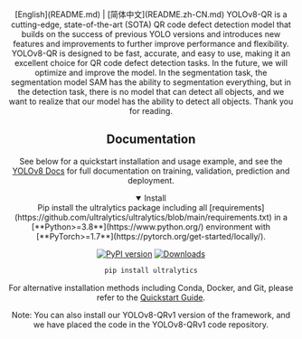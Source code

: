 <div align="center">
[English](README.md) | [简体中文](README.zh-CN.md)
  YOLOv8-QR is a cutting-edge, state-of-the-art (SOTA) QR code defect detection model that builds on the success of previous YOLO versions and introduces new features and improvements to further improve performance and flexibility. YOLOv8-QR is designed to be fast, accurate, and easy to use, making it an excellent choice for QR code defect detection tasks. In the future, we will optimize and improve the model. In the segmentation task, the segmentation model SAM has the ability to segmentation everything, but in the detection task, there is no model that can detect all objects, and we want to realize that our model has the ability to detect all objects. Thank you for reading.


## <div align="center">Documentation</div>

See below for a quickstart installation and usage example, and see the [YOLOv8 Docs](https://docs.ultralytics.com) for full documentation on training, validation, prediction and deployment.

<details open>
<summary>Install</summary>
Pip install the ultralytics package including all [requirements](https://github.com/ultralytics/ultralytics/blob/main/requirements.txt) in a [**Python>=3.8**](https://www.python.org/) environment with [**PyTorch>=1.7**](https://pytorch.org/get-started/locally/).

[![PyPI version](https://badge.fury.io/py/ultralytics.svg)](https://badge.fury.io/py/ultralytics) [![Downloads](https://static.pepy.tech/badge/ultralytics)](https://pepy.tech/project/ultralytics)

```bash
pip install ultralytics
```
For alternative installation methods including Conda, Docker, and Git, please refer to the [Quickstart Guide](https://docs.ultralytics.com/quickstart).

 

Note: You can also install our YOLOv8-QRv1 version of the framework, and we have placed the code in the YOLOv8-QRv1 code repository.

</div>

